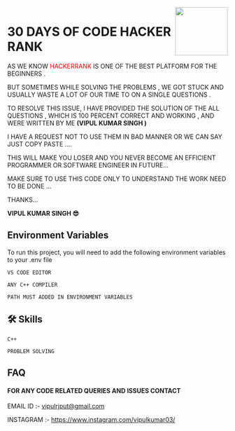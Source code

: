 <img src="https://user-images.githubusercontent.com/72446442/130320174-07d12a00-6415-48d3-880a-eb74a2ddbd96.png" width =120 height = 110 img align = "right" >

# 30 DAYS OF CODE HACKER RANK  


AS WE KNOW <font color ="red" > HACKERRANK</font> IS ONE OF THE BEST PLATFORM FOR THE BEGINNERS .

BUT SOMETIMES WHILE SOLVING THE PROBLEMS , WE GOT STUCK AND USUALLY WASTE A LOT OF OUR TIME TO  ON A SINGLE QUESTIONS .

TO RESOLVE THIS ISSUE, I HAVE PROVIDED THE SOLUTION OF THE ALL QUESTIONS , WHICH IS 100 PERCENT CORRECT AND WORKING , AND WERE WRITTEN BY ME **(VIPUL KUMAR SINGH )**

I HAVE A REQUEST NOT TO USE THEM IN BAD MANNER OR WE CAN SAY JUST COPY PASTE ....

THIS WILL MAKE YOU LOSER AND YOU NEVER BECOME AN EFFICIENT PROGRAMMER OR SOFTWARE ENGINEER IN FUTURE...

MAKE SURE TO USE THIS CODE ONLY TO UNDERSTAND THE WORK NEED TO BE DONE ...


THANKS...

**VIPUL KUMAR SINGH :sunglasses:**



## Environment Variables

To run this project, you will need to add the following environment variables to your .env file

`VS CODE EDITOR `

`ANY C++ COMPILER `

`PATH MUST ADDED IN ENVIRONMENT VARIABLES `


## 🛠 Skills 

` C++  ` 

` PROBLEM SOLVING `



## FAQ


#### FOR ANY CODE RELATED QUERIES AND ISSUES CONTACT 

EMAIL ID :- vipulrjput@gmail.com 

INSTAGRAM :- https://www.instagram.com/vipulkumar03/

  